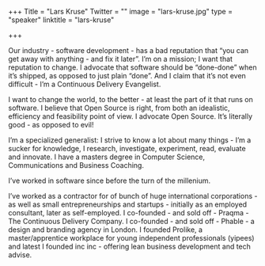 +++
Title = "Lars Kruse"
Twitter = ""
image = "lars-kruse.jpg"
type = "speaker"
linktitle = "lars-kruse"

+++

Our industry - software development - has a bad reputation that “you can get away with anything - and fix it later”. I’m on a mission; I want that reputation to change. I advocate that software should be “done-done” when it’s shipped, as opposed to just plain “done”. And I claim that it’s not even difficult - I’m a Continuous Delivery Evangelist.

I want to change the world, to the better - at least the part of it that runs on software. I believe that Open Source is right, from both an idealistic, efficiency and feasibility point of view. I advocate Open Source. It’s literally good - as opposed to evil!

I’m a specialized generalist: I strive to know a lot about many things - I’m a sucker for knowledge, I research, investigate, experiment, read, evaluate and innovate. I have a masters degree in Computer Science, Communications and Business Coaching.

I’ve worked in software since before the turn of the millenium.

I’ve worked as a contractor for of bunch of huge international corporations - as well as small entrepreneurships and startups - initially as an employed consultant, later as self-employed. I co-founded - and sold off - Praqma - The Continuous Delivery Company. I co-founded - and sold off - Phable - a design and branding agency in London. I founded Prolike, a master/apprentice workplace for young independent professionals (yipees) and latest I founded inc inc - offering lean business development and tech advise.
